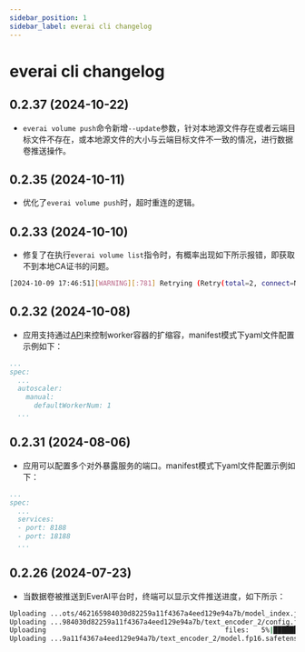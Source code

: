 ```yaml
---
sidebar_position: 1
sidebar_label: everai cli changelog
---
```


# everai cli changelog

## 0.2.37 (2024-10-22)

* `everai volume push`命令新增`--update`参数，针对本地源文件存在或者云端目标文件不存在，或本地源文件的大小与云端目标文件不一致的情况，进行数据卷推送操作。
  
## 0.2.35 (2024-10-11)

* 优化了`everai volume push`时，超时重连的逻辑。
  
## 0.2.33 (2024-10-10)

* 修复了在执行`everai volume list`指令时，有概率出现如下所示报错，即获取不到本地CA证书的问题。

```bash
[2024-10-09 17:46:51][WARNING][:781] Retrying (Retry(total=2, connect=None, read=None, redirect=None, status=None)) after connection broken by 'SSLError(SSLCertVerificationError(1, '[SSL: CERTIFICATE_VERIFY_FAILED] certificate verify failed: unable to get local issuer certificate(_ssl.c:1007)'))': /api/volumes/v1/volumes
```

## 0.2.32 (2024-10-08)

* 应用支持通过[API](https://expvent.com/documentation/zh-cn/docs/API%20Reference/everai_app_api)来控制worker容器的扩缩容，manifest模式下yaml文件配置示例如下：
  
```yaml
...
spec:
  ...
  autoscaler:
    manual:
      defaultWorkerNum: 1
  ...
```

## 0.2.31 (2024-08-06)

* 应用可以配置多个对外暴露服务的端口。manifest模式下yaml文件配置示例如下：  

```yaml
...
spec:
  ...
  services:
  - port: 8188
  - port: 18188
  ...
```

## 0.2.26 (2024-07-23)

* 当数据卷被推送到EverAI平台时，终端可以显示文件推送进度，如下所示：

```bash
Uploading ...ots/462165984030d82259a11f4367a4eed129e94a7b/model_index.json: 100%|██████████████████████████████████████████████████████████████████████████████████████████████████████████████████████████████| 609/609 [00:00<00:00, 1799.51B/s]
Uploading ...984030d82259a11f4367a4eed129e94a7b/text_encoder_2/config.json: 100%|██████████████████████████████████████████████████████████████████████████████████████████████████████████████████████████████| 575/575 [00:00<00:00, 2007.34B/s]
Uploading                                            files:   5%|███████▊                                                                                                                                        | 2/37 [00:01<00:21,  1.64file/s]
Uploading ...9a11f4367a4eed129e94a7b/text_encoder_2/model.fp16.safetensors:   0%|                                                                                                                                    | 0/1325.01 [00:00<?, ?MiB/s]
```
